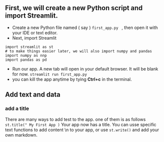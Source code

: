 ## First, we will create a new Python script and import Streamlit.
* Create a new Python file named ( say ) ```first_app.py ``` , then open it with your IDE or text editor.
* Next, import Streamlit
```
import streamlit as st
# to make things easier later, we will also import numpy and pandas
import numpy as nnp
import pandas as pd
```
* Run our app. A new tab will open in your default browser. It will be blank for now.
```streamlit run first_app.py ```
* you can kill the app anytime by tying **Ctrl+c** in the terminal.

## Add text and data
### add a title

There are many ways to add test to the app. one of them is as follows
``` st.title(" My First App )```
Your app now has a title. You can usse specific text functions to add content \n
to your app, or use ```st.write()``` and add your own markdown.
